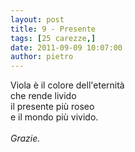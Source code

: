 ```yaml
---
layout: post
title: 9 - Presente
tags: [25 carezze,]
date: 2011-09-09 10:07:00
author: pietro
---
```

Viola è il colore dell'eternità<br/>che rende livido<br/>il presente più roseo<br/>e il mondo più vivido.<br/><br/><i>Grazie.</i>
